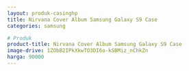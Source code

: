 ```yaml
---
layout: produk-casinghp
title: Nirvana Cover Album Samsung Galaxy S9 Case
categories: samsung

# Produk
product-title: Nirvana Cover Album Samsung Galaxy S9 Case
image-drive: 1ZObB2IPkXkwTO3DI6o-kSBMiz_nChkZn
harga: 90000
---
```

